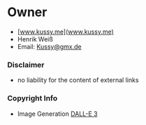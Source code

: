 # 

# Owner
- [www.kussy.me](www.kussy.me)
- Henrik Weiß 
- Email: Kussy@gmx.de

### Disclaimer
- no liability for the content of external links

### Copyright Info
- Image Generation [DALL-E 3](https://openai.com/index/dall-e-3/)
